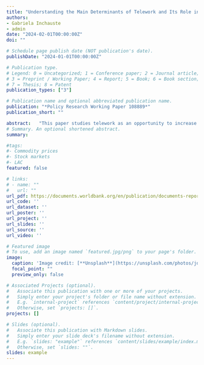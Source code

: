 ```yaml
---
title: "Understanding the Main Determinants of Telework and Its Role in Women's Labor Force Participation"
authors:
- Gabriela Inchauste
- admin
date: "2024-02-01T00:00:00Z"
doi: ""

# Schedule page publish date (NOT publication's date).
publishDate: "2024-01-01T00:00:00Z"

# Publication type.
# Legend: 0 = Uncategorized; 1 = Conference paper; 2 = Journal article;
# 3 = Preprint / Working Paper; 4 = Report; 5 = Book; 6 = Book section;
# 7 = Thesis; 8 = Patent
publication_types: ["3"]

# Publication name and optional abbreviated publication name.
publication: "*Policy Research Working Paper 108889*"
publication_short: ""

abstract:   "This paper studies telework as an opportunity to increase women’s labor force participation in Mexico. Using data on the availability and use of information technology in households, the paper models women’s labor force participation and worksite choice during the COVID-19 pandemic. The results show that telework can potentially increase female labor force participation, particularly among college-educated women. Although this is not the largest segment of women out of the labor force, as many as one in five women with higher education remain outside the labor market in Mexico. In addition, the findings show that family conditions are a clear divide in labor force status between men and women, whereas age, education, and socioeconomic status are not. Caring for children and looking after their husbands or partners seems to be a responsibility that affects women’s decision to work. To promote female workers’ engagement in the workforce, policies that encourage part-time and hybrid work arrangements, along with well thought out child and senior care programs and access to internet infrastructure need to be considered. Overall, bringing these workers into the labor force would result in productivity and growth gains for the country."
# Summary. An optional shortened abstract.
summary:

#tags:
#- Commodity prices
#- Stock markets
#- LAC
featured: false

# links:
# - name: ""
#   url: ""
url_pdf: https://documents.worldbank.org/en/publication/documents-reports/documentdetail/099713409032438274/idu129130bf41569914ca01bf9a170cb48a07f34
url_code: ''
url_dataset: ''
url_poster: ''
url_project: ''
url_slides: ''
url_source: ''
url_video: ''

# Featured image
# To use, add an image named `featured.jpg/png` to your page's folder. 
image:
  caption: 'Image credit: [**Unsplash**](https://unsplash.com/photos/jdD8gXaTZsc)'
  focal_point: ""
  preview_only: false

# Associated Projects (optional).
#   Associate this publication with one or more of your projects.
#   Simply enter your project's folder or file name without extension.
#   E.g. `internal-project` references `content/project/internal-project/index.md`.
#   Otherwise, set `projects: []`.
projects: []

# Slides (optional).
#   Associate this publication with Markdown slides.
#   Simply enter your slide deck's filename without extension.
#   E.g. `slides: "example"` references `content/slides/example/index.md`.
#   Otherwise, set `slides: ""`.
slides: example
---
```

